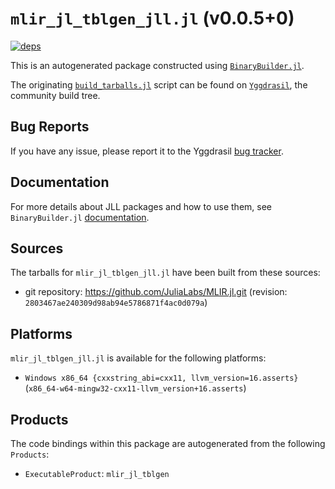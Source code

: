 # `mlir_jl_tblgen_jll.jl` (v0.0.5+0)

[![deps](https://juliahub.com/docs/mlir_jl_tblgen_jll/deps.svg)](https://juliahub.com/ui/Packages/mlir_jl_tblgen_jll/K5SCV?page=2)

This is an autogenerated package constructed using [`BinaryBuilder.jl`](https://github.com/JuliaPackaging/BinaryBuilder.jl).

The originating [`build_tarballs.jl`](https://github.com/JuliaPackaging/Yggdrasil/blob/fe56b7bb37f90869671e2a43adb08b10effa3a34/M/mlir_jl_tblgen/build_tarballs.jl) script can be found on [`Yggdrasil`](https://github.com/JuliaPackaging/Yggdrasil/), the community build tree.

## Bug Reports

If you have any issue, please report it to the Yggdrasil [bug tracker](https://github.com/JuliaPackaging/Yggdrasil/issues).

## Documentation

For more details about JLL packages and how to use them, see `BinaryBuilder.jl` [documentation](https://docs.binarybuilder.org/stable/jll/).

## Sources

The tarballs for `mlir_jl_tblgen_jll.jl` have been built from these sources:

* git repository: https://github.com/JuliaLabs/MLIR.jl.git (revision: `2803467ae240309d98ab94e5786871f4ac0d079a`)

## Platforms

`mlir_jl_tblgen_jll.jl` is available for the following platforms:

* `Windows x86_64 {cxxstring_abi=cxx11, llvm_version=16.asserts}` (`x86_64-w64-mingw32-cxx11-llvm_version+16.asserts`)

## Products

The code bindings within this package are autogenerated from the following `Products`:

* `ExecutableProduct`: `mlir_jl_tblgen`
